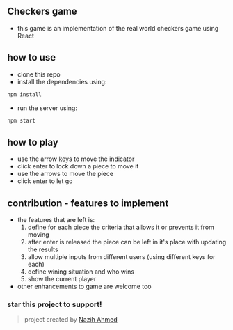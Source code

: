 ## Checkers game
- this game is an implementation of the real world checkers game using React

## how to use
- clone this repo
- install the dependencies using:
```javascript
npm install
```
- run the server using:
```javascript
npm start
```

## how to play
- use the arrow keys to move the indicator
- click enter to lock down a piece to move it
- use the arrows to move the piece
- click enter to let go

## contribution - features to implement
- the features that are left is:
  1. define for each piece the criteria that allows it or prevents it from moving
  2. after enter is released the piece can be left in it's place with updating the results
  3. allow multiple inputs from different users (using different keys for each)
  4. define wining situation and who wins
  5. show the current player
- other enhancements to game are welcome too

### star this project to support!

> project created by [Nazih Ahmed](http://nazih.me)
